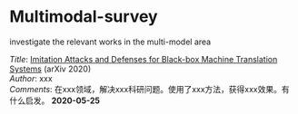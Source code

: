 # Multimodal-survey
investigate the relevant works in the multi-model area


<i>Title</i>: <a href="https://arxiv.org/pdf/2004.15015.pdf">Imitation Attacks and Defenses for Black-box Machine Translation Systems</a> (arXiv 2020)<br>
<i>Author</i>: xxx<br>
<i>Comments</i>: 在xxx领域，解决xxx科研问题。使用了xxx方法，获得xxx效果。有什么启发。
<b>2020-05-25</b><br>

